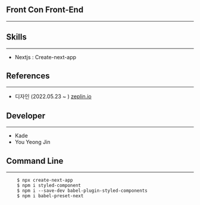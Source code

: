 ## Front Con Front-End
<hr/>

## Skills
<hr />
<ul>
    <li>Nextjs : Create-next-app</li>
</ul>

## References
<hr />
<ul>
    <li>디자인 (2022.05.23 ~ ) <a href="https://zpl.io/09lx0Gm">zeplin.io</a></li>
</ul>

## Developer
<hr />
<ul>
    <li>Kade</li>
    <li>You Yeong Jin</li>
</ul>


## Command Line
<hr />

```
    $ npx create-next-app
    $ npm i styled-component
    $ npm i --save-dev babel-plugin-styled-components
    $ npm i babel-preset-next
```
